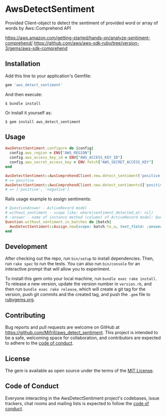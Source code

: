 # AwsDetectSentiment

Provided Client-object to detect the sentiment of provided word or array of words by Aws::Comprehend API

https://aws.amazon.com/getting-started/hands-on/analyze-sentiment-comprehend/
https://github.com/aws/aws-sdk-ruby/tree/version-3/gems/aws-sdk-comprehend

## Installation

Add this line to your application's Gemfile:

```ruby
gem 'aws_detect_sentiment'
```

And then execute:

    $ bundle install

Or install it yourself as:

    $ gem install aws_detect_sentiment

## Usage

```ruby
AwsDetectSentiment.configure do |config|
  config.aws_region = ENV["AWS_REGION"]
  config.aws_access_key_id = ENV["AWS_ACCESS_KEY_ID"]
  config.aws_secret_access_key = ENV.fetch["AWS_SECRET_ACCESS_KEY"]
end
```

```ruby
AwsDetectSentiment::AwsComprehendClient.new.detect_sentiment('positive test')
# => positive
AwsDetectSentiment::AwsComprehendClient.new.detect_sentiments(['positive test', 'negative text'], batch_limit: 5)
# => ['positive', 'negative']
```

Rails usage example to assign sentiments:
```ruby
# QuestionAnswer - ActiveRecord model
# without_sentiment - scope like: where(sentiment_detected_at: nil)
# :answer - name of instance method (column) of ActiveRecord model: Question.first.answer
Question.without_sentiment.in_batches do |batch|
  AwsDetectSentiment::Assign.new(scope: batch.to_a, text_field: :answer).perform
end
```

## Development

After checking out the repo, run `bin/setup` to install dependencies. Then, run `rake spec` to run the tests. You can also run `bin/console` for an interactive prompt that will allow you to experiment.

To install this gem onto your local machine, run `bundle exec rake install`. To release a new version, update the version number in `version.rb`, and then run `bundle exec rake release`, which will create a git tag for the version, push git commits and the created tag, and push the `.gem` file to [rubygems.org](https://rubygems.org).

## Contributing

Bug reports and pull requests are welcome on GitHub at https://github.com/Mifrill/aws_detect_sentiment. This project is intended to be a safe, welcoming space for collaboration, and contributors are expected to adhere to the [code of conduct](https://github.com/Mifrill/aws_detect_sentiment/blob/master/CODE_OF_CONDUCT.md).

## License

The gem is available as open source under the terms of the [MIT License](https://opensource.org/licenses/MIT).

## Code of Conduct

Everyone interacting in the AwsDetectSentiment project's codebases, issue trackers, chat rooms and mailing lists is expected to follow the [code of conduct](https://github.com/Mifrill/aws_detect_sentiment/blob/master/CODE_OF_CONDUCT.md).
